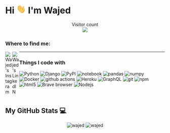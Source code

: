 # Hi <img src="https://raw.githubusercontent.com/ABSphreak/ABSphreak/master/gifs/Hi.gif" width="30px"> I'm Wajed




<p align="center"> 
  Visitor count<br>
  <img src="https://profile-counter.glitch.me/WazedKhan/count.svg" />
</p>

### Where to find me: 
<a href="https://www.instagram.com/wazed221b/">
  <img align="left" alt="Wajed's Instagram" width="22px" src="https://raw.githubusercontent.com/hussainweb/hussainweb/main/icons/instagram.png" />
</a>

<a href="https://www.linkedin.com/in/abdul-wajed-khan-138134209/">
  <img align="left" alt="Wajed's LinkedIN" width="22px" src="https://raw.githubusercontent.com/peterthehan/peterthehan/master/assets/linkedin.svg" />
</a>

---

<h3>Things I code with</h3>
<p>
  <img alt="Python" src="https://img.shields.io/pypi/pyversions/4?color=%23808080&label=Python&logo=Python&style=flat-square" />
  <img alt="Django" src="https://img.shields.io/pypi/v/django?color=%230418&label=Django&logo=django&logoColor=green&style=flat-square" />
  <img alt="PyPI" src="https://img.shields.io/pypi/v/pytest?    color=white&label=Pytest&logo=https%3A%2F%2Fdocs.pytest.org%2Fen%2F7.2.x%2F_static%2Fpytest_logo_curves.svg&style=flat-square">
  <img alt="notebook" src="https://img.shields.io/pypi/v/jupyter?label=Jupyter%20Notebook&logo=jupyter&style=flat-square" />
  <img alt="pandas" src="https://img.shields.io/pypi/v/pandas?color=%2304184d&label=Pandas&logo=pandas&style=flat-square" />
  <img alt="numpy" src="https://img.shields.io/pypi/v/numpy?color=%23012326&label=NumPy&logo=numpy&style=flat-square" />
  <img alt="Docker" src="https://img.shields.io/badge/-Docker-46a2f1?style=flat-square&logo=docker&logoColor=white" />
  <img alt="github actions" src="https://img.shields.io/badge/-Github_Actions-2088FF?style=flat-square&logo=github-actions&logoColor=white" />
  <img alt="Heroku" src="https://img.shields.io/badge/-Heroku-430098?style=flat-square&logo=heroku&logoColor=white" />
  <img alt="GraphQL" src="https://img.shields.io/badge/-GraphQL-E10098?style=flat-square&logo=graphql&logoColor=white" />
  <img alt="git" src="https://img.shields.io/badge/-Git-F05032?style=flat-square&logo=git&logoColor=white" />
  <img alt="npm" src="https://img.shields.io/badge/-NPM-CB3837?style=flat-square&logo=npm&logoColor=white" />
  <img alt="html5" src="https://img.shields.io/badge/-HTML5-E34F26?style=flat-square&logo=html5&logoColor=white" />
  <img alt="Brave browser" src="https://img.shields.io/badge/-Brave_Browser-FB542B?style=flat-square&logo=brave&logoColor=white" />
  <img alt="Nodejs" src="https://img.shields.io/badge/-Nodejs-43853d?style=flat-square&logo=Node.js&logoColor=white" />
</p>

<br/>

## My GitHub Stats 💻

<p align="center"> <img src="https://github-readme-stats.vercel.app/api?username=wazedkhan&show_icons=true&theme=gotham" alt="wajed" /> 
<img src="https://github-readme-stats.vercel.app/api/top-langs/?username=wazedkhan&hide=java,html,css&theme=dracula" alt="wajed" /> </P>
